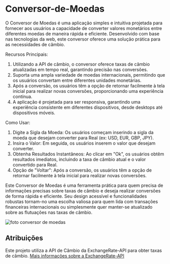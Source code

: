 
# Conversor-de-Moedas
O Conversor de Moedas é uma aplicação simples e intuitiva projetada para fornecer aos usuários a capacidade de converter valores monetários entre diferentes moedas de maneira rápida e eficiente. Desenvolvido com base nas tecnologias da web, este conversor oferece uma solução prática para as necessidades de câmbio.

Recursos Principais:

1. Utilizando a API de câmbio, o conversor oferece taxas de câmbio atualizadas em tempo real, garantindo precisão nas conversões.
2. Suporta uma ampla variedade de moedas internacionais, permitindo que os usuários convertam entre diferentes unidades monetárias.
3. Após a conversão, os usuários têm a opção de retornar facilmente à tela inicial para realizar novas conversões, proporcionando uma experiência contínua.
4. A aplicação é projetada para ser responsiva, garantindo uma experiência consistente em diferentes dispositivos, desde desktops até dispositivos móveis.

Como Usar:

1. Digite a Sigla da Moeda: Os usuários começam inserindo a sigla da moeda que desejam converter para Real (ex: USD, EUR, GBP, JPY).
2. Insira o Valor: Em seguida, os usuários inserem o valor que desejam converter.
3. Obtenha Resultados Instantâneos: Ao clicar em "Ok", os usuários obtêm resultados imediatos, incluindo a taxa de câmbio atual e o valor convertido para Real.
4. Opção de "Voltar": Após a conversão, os usuários têm a opção de retornar facilmente à tela inicial para realizar novas conversões.

Este Conversor de Moedas é uma ferramenta prática para quem precisa de informações precisas sobre taxas de câmbio e deseja realizar conversões de forma rápida e eficiente. Seu design acessível e funcionalidades robustas tornam-no uma escolha valiosa para quem lida com transações financeiras internacionais ou simplesmente quer manter-se atualizado sobre as flutuações nas taxas de câmbio.

![foto conversor de moedas](https://github.com/vanessapazzini/Conversor-de-Moedas/assets/138176528/0033b4d5-6977-499f-8194-0dc883ab128d)

## Atribuições

Este projeto utiliza a API de Câmbio da ExchangeRate-API para obter taxas de câmbio.
[Mais informações sobre a ExchangeRate-API](https://www.exchangerate-api.com)
